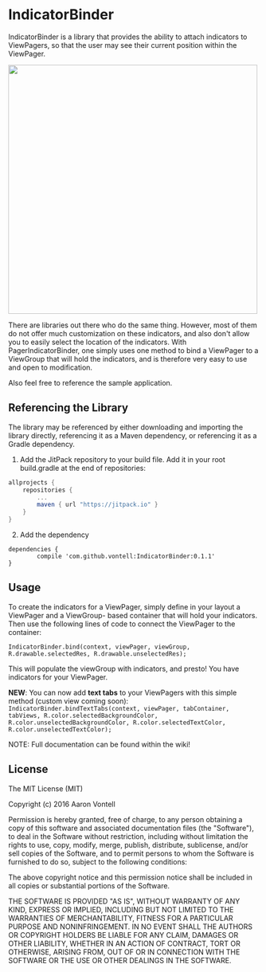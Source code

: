 # IndicatorBinder

IndicatorBinder is a library that provides the ability to attach indicators to ViewPagers,
so that the user may see their current position within the ViewPager.

<img src="demo.gif" height="500px" />

There are libraries out there who do the same thing. However, most of them do not offer much
customization on these indicators, and also don't allow you to easily select the location of
the indicators. With PagerIndicatorBinder, one simply uses one method to bind a ViewPager to a
ViewGroup that will hold the indicators, and is therefore very easy to use and open to
modification.

Also feel free to reference the sample application.

## Referencing the Library

The library may be referenced by either downloading and importing the library directly, referencing
it as a Maven dependency, or referencing it as a Gradle dependency.

1. Add the JitPack repository to your build file. Add it in your root build.gradle at the end of repositories:
```groovy
allprojects {
    repositories {
        ...
        maven { url "https://jitpack.io" }
    }
}
```
2. Add the dependency
```grrovy
dependencies {
        compile 'com.github.vontell:IndicatorBinder:0.1.1'
}
```

## Usage

To create the indicators for a ViewPager, simply define in your layout a ViewPager and a ViewGroup-
based container that will hold your indicators. Then use the following lines of code to connect the
ViewPager to the container:

`IndicatorBinder.bind(context, viewPager, viewGroup, R.drawable.selectedRes, R.drawable.unselectedRes);`

This will populate the viewGroup with indicators, and presto! You have indicators for your ViewPager.

**NEW**: You can now add **text tabs** to your ViewPagers with this simple method (custom view coming soon):
`IndicatorBinder.bindTextTabs(context, viewPager, tabContainer, tabViews, R.color.selectedBackgroundColor, R.color.unselectedBackgroundColor, R.color.selectedTextColor, R.color.unselectedTextColor);`

NOTE: Full documentation can be found within the wiki!

## License
The MIT License (MIT)

Copyright (c) 2016 Aaron Vontell

Permission is hereby granted, free of charge, to any person obtaining a copy of this software and associated documentation files (the "Software"), to deal in the Software without restriction, including without limitation the rights to use, copy, modify, merge, publish, distribute, sublicense, and/or sell copies of the Software, and to permit persons to whom the Software is furnished to do so, subject to the following conditions:

The above copyright notice and this permission notice shall be included in all copies or substantial portions of the Software.

THE SOFTWARE IS PROVIDED "AS IS", WITHOUT WARRANTY OF ANY KIND, EXPRESS OR IMPLIED, INCLUDING BUT NOT LIMITED TO THE WARRANTIES OF MERCHANTABILITY, FITNESS FOR A PARTICULAR PURPOSE AND NONINFRINGEMENT. IN NO EVENT SHALL THE AUTHORS OR COPYRIGHT HOLDERS BE LIABLE FOR ANY CLAIM, DAMAGES OR OTHER LIABILITY, WHETHER IN AN ACTION OF CONTRACT, TORT OR OTHERWISE, ARISING FROM, OUT OF OR IN CONNECTION WITH THE SOFTWARE OR THE USE OR OTHER DEALINGS IN THE SOFTWARE.
